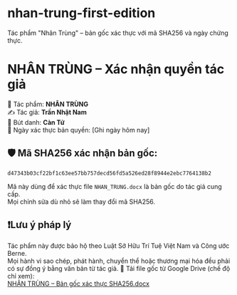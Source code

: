 # nhan-trung-first-edition
Tác phẩm "Nhân Trùng" – bản gốc xác thực với mã SHA256 và ngày chứng thực.
# NHÂN TRÙNG – Xác nhận quyền tác giả

📘 Tác phẩm: **NHÂN TRÙNG**  
✍️ Tác giả: **Trần Nhật Nam**  
🔖 Bút danh: **Càn Tử**  
📅 Ngày xác thực bản quyền: [Ghi ngày hôm nay]

## 🛡 Mã SHA256 xác nhận bản gốc:
`d47343b03cf22bf1c63ee57bb757decd56fd5a526ed28f8944e2ebc7764138b2`

Mã này dùng để xác thực file `NHAN_TRUNG.docx` là bản gốc do tác giả cung cấp.  
Mọi chỉnh sửa dù nhỏ sẽ làm thay đổi mã SHA256.

## ❗️Lưu ý pháp lý
Tác phẩm này được bảo hộ theo Luật Sở Hữu Trí Tuệ Việt Nam và Công ước Berne.  
Mọi hành vi sao chép, phát hành, chuyển thể hoặc thương mại hóa đều phải có sự đồng ý bằng văn bản từ tác giả.
🔗 Tải file gốc từ Google Drive (chế độ chỉ xem):  
[NHÂN TRÙNG – Bản gốc xác thực SHA256.docx](https://docs.google.com/document/d/1t1mfwq6WcfWldqiCgjX-aVj_grqBlBay/edit?usp=sharing&ouid=108711321766297630283&rtpof=true&sd=true)
